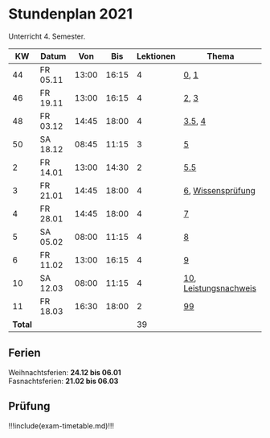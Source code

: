 # Stundenplan 2021

Unterricht 4. Semester.

| KW        | Datum    | Von   | Bis   | Lektionen | Thema                                                                    |
| --------- | -------- | ----- | ----- | --------- | ------------------------------------------------------------------------ |
| 44        | FR 05.11 | 13:00 | 16:15 | 4         | [0](topic-0/README.md), [1](topic-1/README.md)                           |
| 46        | FR 19.11 | 13:00 | 16:15 | 4         | [2](topic-2/README.md), [3](topic-3/README.md)                           |
| 48        | FR 03.12 | 14:45 | 18:00 | 4         | [3.5](topic-3-5/README.md), [4](topic-4/README.md)                       |
| 50        | SA 18.12 | 08:45 | 11:15 | 3         | [5](topic-5/README.md)                                                   |
| 2         | FR 14.01 | 13:00 | 14:30 | 2         | [5.5](topic-5-5/README.md)                                               |
| 3         | FR 21.01 | 14:45 | 18:00 | 4         | [6](topic-6/README.md), [Wissensprüfung](exam.md#Wissensprüfung)         |
| 4         | FR 28.01 | 14:45 | 18:00 | 4         | [7](topic-7/README.md)                                                   |
| 5         | SA 05.02 | 08:00 | 11:15 | 4         | [8](topic-8/README.md)                                                   |
| 6         | FR 11.02 | 13:00 | 16:15 | 4         | [9](topic-9/README.md)                                                   |
| 10        | SA 12.03 | 08:00 | 11:15 | 4         | [10](topic-10/README.md), [Leistungsnachweis](exam.md#Leistungsnachweis) |
| 11        | FR 18.03 | 16:30 | 18:00 | 2         | [99](topic-99/README.md)                                                 |
| **Total** |          |       |       | 39        |                                                                          |
<!-- TBLFM: @>$5=sum(@I..@-1) -->

## Ferien

Weihnachtsferien: **24.12 bis 06.01**\
Fasnachtsferien: **21.02 bis 06.03**

## Prüfung

!!!include(exam-timetable.md)!!!